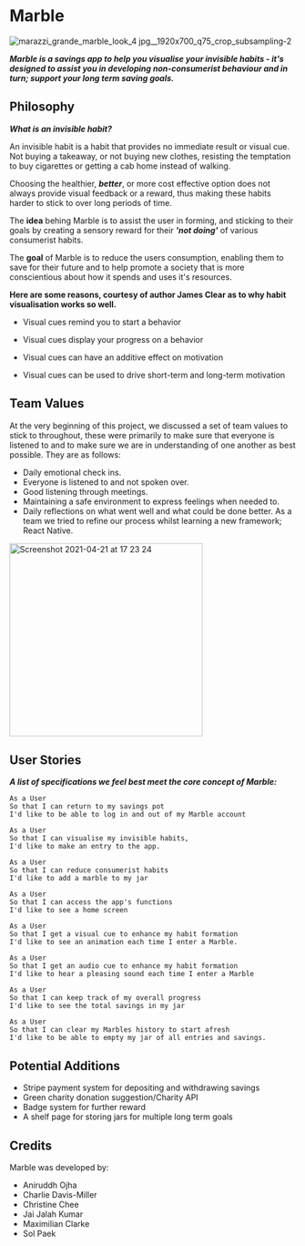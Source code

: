 # Marble

![marazzi_grande_marble_look_4 jpg__1920x700_q75_crop_subsampling-2](https://user-images.githubusercontent.com/75075773/114753713-b0419f80-9d4f-11eb-844d-3e48915fb921.jpg)

<strong><em>Marble is a savings app to help you visualise your invisible habits - it's designed to assist you in developing non-consumerist behaviour and in turn; support your long term saving goals.</em></strong>

## Philosophy

<strong><em>What is an invisible habit?</strong></em>

An invisible habit is a habit that provides no immediate result or visual cue. Not buying a takeaway, or not buying new clothes, resisting the temptation to buy cigarettes or getting a cab home instead of walking.

Choosing the healthier, <strong><em>better</strong></em>, or more cost effective option does not always provide visual feedback or a reward, thus making these habits harder to stick to over long periods of time.

The <strong>idea</strong> behing Marble is to assist the user in forming, and sticking to their goals by creating a sensory reward for their <strong><em>'not doing'</strong></em> of various consumerist habits.

The <strong>goal</strong> of Marble is to reduce the users consumption, enabling them to save for their future and to help promote a society that is more conscientious about how it spends and uses it's resources.

<strong>Here are some reasons, courtesy of author James Clear as to why habit visualisation works so well.</strong>

- Visual cues remind you to start a behavior

- Visual cues display your progress on a behavior

* Visual cues can have an additive effect on motivation

* Visual cues can be used to drive short-term and long-term motivation

## Team Values

At the very beginning of this project, we discussed a set of team values to stick to throughout, these were primarily to make sure that everyone is listened to and to make sure we are in understanding of one another as best possible. They are as follows:

- Daily emotional check ins.
- Everyone is listened to and not spoken over.
- Good listening through meetings.
- Maintaining a safe environment to express feelings when needed to.
- Daily reflections on what went well and what could be done better. As a team we tried to refine our process whilst learning a new framework; React Native.

<img width="339" alt="Screenshot 2021-04-21 at 17 23 24" src="https://user-images.githubusercontent.com/75075773/115680976-fbf5d980-a34b-11eb-981e-c308fe14528f.png">

## User Stories

<strong><em>A list of specifications we feel best meet the core concept of Marble:</em></strong>

```
As a User
So that I can return to my savings pot
I'd like to be able to log in and out of my Marble account
```

```
As a User
So that I can visualise my invisible habits,
I'd like to make an entry to the app.
```

```
As a User
So that I can reduce consumerist habits
I'd like to add a marble to my jar
```

```
As a User
So that I can access the app's functions
I'd like to see a home screen
```

```
As a User
So that I get a visual cue to enhance my habit formation
I'd like to see an animation each time I enter a Marble.
```

```
As a User
So that I get an audio cue to enhance my habit formation
I'd like to hear a pleasing sound each time I enter a Marble
```

```
As a User
So that I can keep track of my overall progress
I'd like to see the total savings in my jar
```

```
As a User
So that I can clear my Marbles history to start afresh
I'd like to be able to empty my jar of all entries and savings.
```

## Potential Additions

- Stripe payment system for depositing and withdrawing savings
- Green charity donation suggestion/Charity API
- Badge system for further reward
- A shelf page for storing jars for multiple long term goals

## Credits

Marble was developed by:

- Aniruddh Ojha
- Charlie Davis-Miller
- Christine Chee
- Jai Jalah Kumar
- Maximilian Clarke
- Sol Paek
